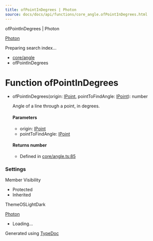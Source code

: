 ```yaml
---
title: ofPointInDegrees | Photon
source: docs/docs/api/functions/core_angle.ofPointInDegrees.html
---
```


ofPointInDegrees | Photon

[Photon](../index.md)




Preparing search index...

* [core/angle](../modules/core_angle.md)
* ofPointInDegrees

# Function ofPointInDegrees

* ofPointInDegrees(origin: [IPoint](../interfaces/core_schema.IPoint.md), pointToFindAngle: [IPoint](../interfaces/core_schema.IPoint.md)): number

  Angle of a line through a point, in degrees.

  #### Parameters

  + origin: [IPoint](../interfaces/core_schema.IPoint.md)
  + pointToFindAngle: [IPoint](../interfaces/core_schema.IPoint.md)

  #### Returns number

  + Defined in [core/angle.ts:85](https://github.com/mwhite454/photon/blob/main/packages/photon/src/core/angle.ts#L85)

### Settings

Member Visibility

* Protected
* Inherited

ThemeOSLightDark

[Photon](../index.md)

* Loading...

Generated using [TypeDoc](https://typedoc.org/)

